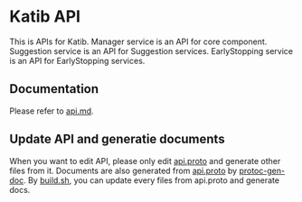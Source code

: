 # Katib API
This is APIs for Katib.
Manager service is an API for core component.
Suggestion  service is an API for Suggestion services.
EarlyStopping service is an API for EarlyStopping services.

## Documentation
Please refer to [api.md](./gen-doc/api.md).

## Update API and generatie documents
When you want to edit API, please only edit [api.proto](./api.proto) and generate other files from it.
Documents are also generated from [api.proto](./api.proto) by [protoc-gen-doc](https://github.com/pseudomuto/protoc-gen-doc).
By [build.sh](./build.sh), you can update every files from api.proto and generate docs.
